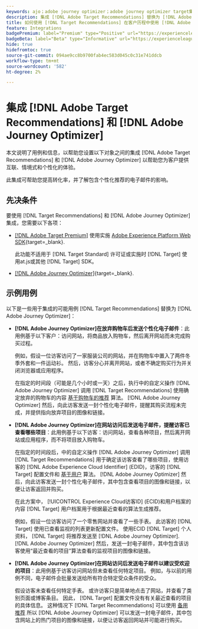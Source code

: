 ```yaml
---
keywords: ajo；adobe journey optimizer；adobe journey optimizer target集成；推荐；target推荐；集成
description: 集成 [!DNL Adobe Target Recommendations] 替换为 [!DNL Adobe Journey Optimizer].
title: 如何使用 [!DNL Target Recommendations] 在客户历程中使用 [!DNL Adobe Journey Optimizer]？
feature: Integrations
badgePremium: label="Premium" type="Positive" url="https://experienceleague.adobe.com/docs/target/using/introduction/intro.html?lang=en#premium newtab=true" tooltip="请参阅Target Premium中包含的内容。"
badgeBeta: label="Beta" type="Informative" url="https://experienceleague.adobe.com/docs/target/using/introduction/intro.html#beta newtab=true" tooltip=" [!DNL Adobe Target] 中有哪些 Beta 功能。"
hide: true
hidefromtoc: true
source-git-commit: 094ae9cc8b9700fab4ec583d045c0c31e741ddcb
workflow-type: tm+mt
source-wordcount: '582'
ht-degree: 2%

---
```


# 集成 [!DNL Adobe Target Recommendations] 和 [!DNL Adobe Journey Optimizer]

本文说明了用例和信息，以帮助您设置以下对象之间的集成 [!DNL Adobe Target Recommendations] 和 [!DNL Adobe Journey Optimizer] 以帮助您为客户提供互联、情境式和个性化的体验。

此集成可帮助您提高转化率，并了解包含个性化推荐的电子邮件的影响。

## 先决条件

要使用 [!DNL Target Recommendations] 和 [!DNL Adobe Journey Optimizer] 集成，您需要以下各项：

* [[!DNL Adobe Target Premium]](/help/main/c-intro/intro.md#premium) 使用实施 [Adobe Experience Platform Web SDK](https://experienceleague.adobe.com/docs/target-dev/developer/client-side/aep-web-sdk.html){target=_blank}.

  此功能不适用于 [!DNL Target Standard] 许可证或实施时 [!DNL Target] 使用at.js或其他 [!DNL Target] SDK。

* [[!DNL Adobe Journey Optimizer]](https://experienceleague.adobe.com/docs/journey-optimizer/using/ajo-home.html){target=_blank}.

## 示例用例

以下是一些用于集成的可能用例 [!DNL Target Recommendations] 替换为 [!DNL Adobe Journey Optimizer]：

* **[!DNL Adobe Journey Optimizer]在放弃购物车后发送个性化电子邮件**：此用例基于以下客户：访问网站，将商品放入购物车，然后离开网站而未完成购买过程。

  例如，假设一位访客访问了一家服装公司的网站，并在购物车中置入了两件冬季外套和一件运动衫。 然后，访客分心并离开网站，或者不确定购买行为并关闭浏览器或应用程序。

  在指定的时间段（可能是几个小时或一天）之后，执行中的自定义操作 [!DNL Adobe Journey Optimizer] 调用 [!DNL Target Recommendations] 使用确定放弃的购物车的内容 [基于购物车的推荐](/help/main/c-recommendations/c-algorithms/base-the-recommendation-on-a-recommendation-key.md) 算法。 [!DNL Adobe Journey Optimizer] 然后，向此访客发送一封个性化电子邮件，提醒其购买流程未完成，并提供指向放弃项目的图像和链接。

* **[!DNL Adobe Journey Optimizer]在网站访问后发送电子邮件，提醒访客已查看哪些项目**：此用例基于以下访客：访问网站，查看各种项目，然后离开网站或应用程序，而不将项目放入购物车。

  在指定的时间段后，中的自定义操作 [!DNL Adobe Journey Optimizer] 调用 [!DNL Target Recommendations] 用于确定该访客查看了哪些项目，使用访客的 [!DNL Adobe Experience Cloud Identifier] (EDID)，访客的 [!DNL Target] 配置文件和 [基于用户](/help/main/c-recommendations/c-algorithms/base-the-recommendation-on-a-recommendation-key.md) 算法。 [!DNL Adobe Journey Optimizer] 然后，向此访客发送一封个性化电子邮件，其中包含查看项目的图像和链接，以便让访客返回并购买。

  在此方案中， [!UICONTROL Experience Cloud访客ID] (ECID)和用户档案的内容 [!DNL Target] 用户档案用于根据最近查看的算法生成推荐。

  例如，假设一位访客访问了一个零售网站并查看了一些手表。 此访客的 [!DNL Target] 使用已查看监视的列表更新配置文件。 使用ECID [!DNL Target] 个人资料， [!DNL Target] 将推荐发送至 [!DNL Adobe Journey Optimizer]. [!DNL Adobe Journey Optimizer] 然后，发送一封电子邮件，其中包含该访客使用“最近查看的项目”算法查看的监视项目的图像和链接。

* **[!DNL Adobe Journey Optimizer]在网站访问后发送电子邮件以建议受欢迎的项目**：此用例基于访客访问网站但未查看任何特定项目。 例如，与以前的用例不同，电子邮件会批量发送给所有符合特定受众条件的受众。

  假设访客未查看任何特定手表。 或许访客只是简单地点击了网站，并查看了类别页面或博客条目。 因此， [!DNL Target] 配置文件没有有关最近查看的项目的具体信息。 这种情况下 [!DNL Target Recommendations] 可以使用 [备用推荐](/help/main/c-recommendations/c-algorithms/backup-recs.md) 所以 [!DNL Adobe Journey Optimizer] 可以发送一封电子邮件，其中包含网站上的热门项目的图像和链接，以便让访客返回网站并可能进行购买。


